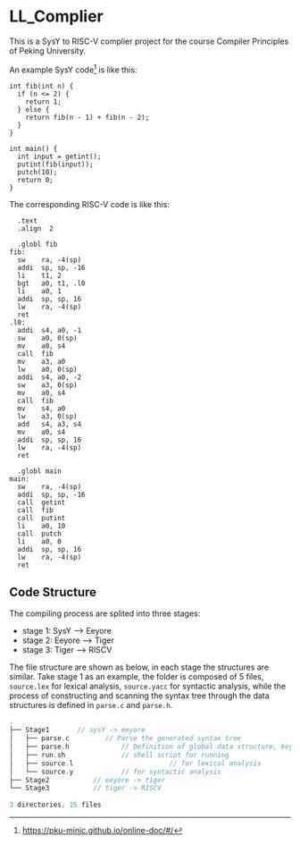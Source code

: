 # LL_Complier
This is a SysY to RISC-V complier project for the course Compiler Principles of Peking University. 

An example SysY code[^1] is like this:
```
int fib(int n) {
  if (n <= 2) {
    return 1;
  } else {
    return fib(n - 1) + fib(n - 2);
  }
}

int main() {
  int input = getint();
  putint(fib(input));
  putch(10);
  return 0;
}
```
The corresponding RISC-V code is like this:
```
  .text
  .align  2

  .globl fib
fib:
  sw    ra, -4(sp)
  addi  sp, sp, -16
  li    t1, 2
  bgt   a0, t1, .l0
  li    a0, 1
  addi  sp, sp, 16
  lw    ra, -4(sp)
  ret
.l0:
  addi  s4, a0, -1
  sw    a0, 0(sp)
  mv    a0, s4
  call  fib
  mv    a3, a0
  lw    a0, 0(sp)
  addi  s4, a0, -2
  sw    a3, 0(sp)
  mv    a0, s4
  call  fib
  mv    s4, a0
  lw    a3, 0(sp)
  add   s4, a3, s4
  mv    a0, s4
  addi  sp, sp, 16
  lw    ra, -4(sp)
  ret

  .globl main
main:
  sw    ra, -4(sp)
  addi  sp, sp, -16
  call  getint
  call  fib
  call  putint
  li    a0, 10
  call  putch
  li    a0, 0
  addi  sp, sp, 16
  lw    ra, -4(sp)
  ret
```


[^1]: https://pku-minic.github.io/online-doc/#/


## Code Structure
The compiling process are splited into three stages:
-  stage 1: SysY --> Eeyore
-  stage 2: Eeyore --> Tiger
-  stage 3: Tiger --> RISCV

The file structure are shown as below, in each stage the structures are similar. Take stage 1 as an example, the folder is composed of 5 files, `source.lex` for lexical analysis, `source.yacc` for syntactic analysis, while the process of constructing and scanning the syntax tree through the data structures is defined in `parse.c` and `parse.h`.

```c++
.
├── Stage1 	     // sysY -> eeyore
│   ├── parse.c     	// Parse the generated syntax tree
│   ├── parse.h				// Definition of global data structure, key functions and symbol tables
│   ├── run.sh				// shell script for running
│   ├── source.l    	                // for lexical analysis
│   └── source.y			// for syntactic analysis
├── Stage2			 // eeyore -> tiger
└── Stage3			 // tiger -> RISCV
		
3 directories, 15 files
```
